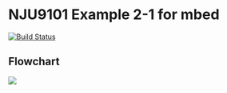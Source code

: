 # NJU9101 Example 2-1 for mbed

[![Build Status](https://travis-ci.org/NewJapanRadio/NJU9101_Example2-1_mbed.svg?branch=master)](https://travis-ci.org/NewJapanRadio/NJU9101_Example2-1_mbed)

## Flowchart

![](http://g.gravizo.com/g?%20digraph%20G%20{%20graph%20[ranksep=0.4]%20node%20[shape=none]%20OSC_RUN%20node%20[shape=point]%20OSC_STOP%20node%20[shape=ellipse]%20START%20node%20[shape=diamond]%20WAIT_BOOT%20WAIT_CLKRUN%20WAIT_MEAS%20node%20[shape=box]%20INIT%20[label="mbed%20setup\nInitialize%20Serial%20Port"]%20RESET%20[label="Chip%20Reset\nCTRL.RST%20=%201"]%20WAIT_BOOT%20[label="Wait%20for%20Boot\nSTATUS.BOOT%20==%201"]%20WAKEUP_OSC%20[label="Wakeup%20OSC\nBLKCTRL.OSC%20=%201"]%20WAIT_CLKRUN%20[label="Wait%20for%20OSC\nSTATUS.CLKRUN%20==%201"]%20WAIT_MEAS%20[label="Wait%20for%20End%20of%20Conversion\nCTRL.MEAS%20==%200"]%20MEAS_LOOP_HEAD%20[label="Start%20of%20Measurement"%20shape=house]%20START_MEAS%20[label="Start%20Single%20Conversion"]%20MEAS_LOOP_TAIL%20[label="End%20of%20Measurement"%20shape=invhouse]%20READ_ADC_DATA%20[label="Read%20AMPDATA"]%20RESULT%20[label="Display%20AMPDATA"%20shape=parallelogram]%20CORRECTION_EFFICIENT%20[label="Correction%20Coefficent%20Setting"]%20CONFIGURATION%20[label="Register%20Configuration"]%20COEFF0%20[label="SCAL1B%20=%200x2AAB"]%20COEFF1%20[label="SCAL2B%20=%200x2AAB"]%20COEFF2%20[label="SCAL3B%20=%200x2AAB"]%20COEFF3%20[label="SCAL4B%20=%200x2AAB"]%20CONF0%20[label="BLKCONN0.BIASSWA%20=%201\nBLKCONN0.BIASSWB%20=%201"]%20CONF1%20[label="BLKCONN1.OPA_BIAS%20=%20any\nBLKCONN1.OPB_BIAS%20=%20any"]%20CONF2%20[label="BLKCONN2.BIASSWN%20=%201\nBLKCONN2.PAMPSEL%20=%201"]%20CONF3%20[label="BLKCTRL.BIAS_RES%20=%201\nBLKCTRL.OPA%20=%201\nBLKCTRL.OPB%20=%201\nBLKCTRL.OSC%20=%200"]%20CONCAT_AMPDATA%20[label="AMPDATA0%20<<%208\n+AMPDATA1"]%20OSC_RUN%20[label="OSC%20is%20needed\nfor%20writing%20to%20configuration%20registers"]%20OSC_STOP%20[label=""]%20START->INIT->RESET%20RESET->WAIT_BOOT%20[headport=n]%20WAIT_BOOT->WAIT_BOOT%20[label="no"%20tailport=e%20headport=n]%20WAIT_BOOT->WAKEUP_OSC%20[label="yes"%20tailport=s%20headport=n]%20WAKEUP_OSC->WAIT_CLKRUN%20WAIT_CLKRUN->WAIT_CLKRUN%20[label="no"%20tailport=e%20headport=n]%20WAIT_CLKRUN->CORRECTION_EFFICIENT%20[label="yes"%20tailport=s%20headport=n]%20CORRECTION_EFFICIENT->CONFIGURATION->MEAS_LOOP_HEAD%20MEAS_LOOP_HEAD->START_MEAS%20[weight=5]%20START_MEAS->WAIT_MEAS%20[weight=5]%20WAIT_MEAS->WAIT_MEAS%20[label="no"%20tailport=e%20headport=n%20label="no"]%20WAIT_MEAS->READ_ADC_DATA%20[label="yes"%20tailport=s%20headport=n%20weight=5]%20READ_ADC_DATA->RESULT%20[weight=5]%20RESULT->MEAS_LOOP_TAIL%20[weight=5]%20MEAS_LOOP_TAIL->MEAS_LOOP_HEAD%20[tailport=s%20headport=n]%20CORRECTION_EFFICIENT->COEFF0%20[arrowhead=none%20style=dashed%20tailports=e%20headports=w]%20COEFF0->COEFF1->COEFF2->COEFF3%20[weight=3]%20{rank=same;CORRECTION_EFFICIENT;COEFF0}%20CONFIGURATION->CONF0%20[arrowhead=none%20style=dashed%20tailports=e%20headports=w]%20CONF0->CONF1->CONF2->CONF3%20[weight=3]%20{rank=same;CONFIGURATION;CONF0}%20READ_ADC_DATA->CONCAT_AMPDATA%20[arrowhead=none%20style=dashed%20tailports=e%20headports=w]%20{rank=same;READ_ADC_DATA;CONCAT_AMPDATA}%20OSC_RUN->OSC_STOP%20{rank=same;OSC_RUN;WAKEUP_OSC}%20{rank=same;OSC_STOP;CONFIGURATION}%20}%20)
